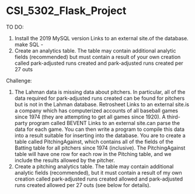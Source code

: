 # CSI_5302_Flask_Project

TO DO:
1. Install the 2019 MySQL version Links to an external site.of the database. make SQL - 
2. Create an analytics table. The table may contain additional analytic fields (recommended) but must contain a result of your own creation called park-adjusted runs created and park-adjusted runs created per 27 outs

Challenge:
1. The Lahman data is missing data about pitchers. In particular, all of the data required for park-adjusted runs created can be found for pitchers but is not in the Lahman database. Retrosheet Links to an external site.is a company which has computerized accounts of all baseball games since 1974 (they are attempting to get all games since 1920). A third-party program called BEVENT Links to an external site.can parse the data for each game. You can then write a program to compile this data into a result suitable for inserting into the database. You are to create a table called PitchingAgainst, which contains all of the fields of the Batting table for all pitchers since 1974 (inclusive). The PitchingAgainst table will have one row for each row in the Pitching table, and we include the results allowed by the pitcher.
2. Create a pitching analytics table. The table may contain additional analytic fields (recommended), but it must contain a result of my own creation called park-adjusted runs created allowed and park-adjusted runs created allowed per 27 outs (see below for details).
